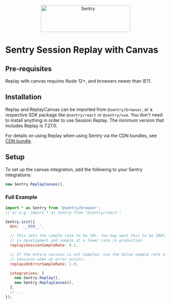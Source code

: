<p align="center">
  <a href="https://sentry.io/?utm_source=github&utm_medium=logo" target="_blank">
    <img src="https://sentry-brand.storage.googleapis.com/sentry-wordmark-dark-280x84.png" alt="Sentry" width="280" height="84">
  </a>
</p>

# Sentry Session Replay with Canvas

## Pre-requisites

Replay with canvas requires Node 12+, and browsers newer than IE11.

## Installation

Replay and ReplayCanvas can be imported from `@sentry/browser`, or a respective SDK package like `@sentry/react` or `@sentry/vue`.
You don't need to install anything in order to use Session Replay. The minimum version that includes Replay is 7.27.0.

For details on using Replay when using Sentry via the CDN bundles, see [CDN bundle](#loading-replay-as-a-cdn-bundle).

## Setup

To set up the canvas integration, add the following to your Sentry integrations:

```javascript
new Sentry.ReplayCanvas(),
```

### Full Example

```javascript
import * as Sentry from '@sentry/browser';
// or e.g. import * as Sentry from '@sentry/react';

Sentry.init({
  dsn: '__DSN__',

  // This sets the sample rate to be 10%. You may want this to be 100% while
  // in development and sample at a lower rate in production
  replaysSessionSampleRate: 0.1,

  // If the entire session is not sampled, use the below sample rate to sample
  // sessions when an error occurs.
  replaysOnErrorSampleRate: 1.0,

  integrations: [
    new Sentry.Replay(),
    new Sentry.ReplayCanvas(),
  ],
  // ...
});
```
